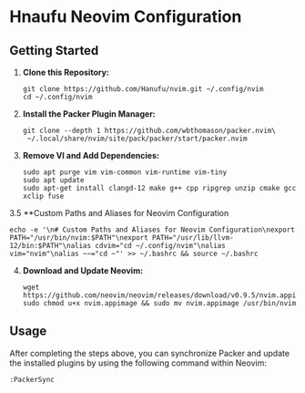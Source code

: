 # Hnaufu Neovim Configuration

## Getting Started

1. **Clone this Repository:**
    ```shell
    git clone https://github.com/Hanufu/nvim.git ~/.config/nvim
    cd ~/.config/nvim
    ```

2. **Install the Packer Plugin Manager:**
    ```shell
    git clone --depth 1 https://github.com/wbthomason/packer.nvim\
     ~/.local/share/nvim/site/pack/packer/start/packer.nvim
    ```

3. **Remove VI and Add Dependencies:**
    ```shell
    sudo apt purge vim vim-common vim-runtime vim-tiny
    sudo apt update
    sudo apt-get install clangd-12 make g++ cpp ripgrep unzip cmake gcc xclip fuse
    ```
3.5 **Custom Paths and Aliases for Neovim Configuration
```shell
echo -e '\n# Custom Paths and Aliases for Neovim Configuration\nexport PATH="/usr/bin/nvim:$PATH"\nexport PATH="/usr/lib/llvm-12/bin:$PATH"\nalias cdvim="cd ~/.config/nvim"\nalias vim="nvim"\nalias ~~="cd ~"' >> ~/.bashrc && source ~/.bashrc
```
4. **Download and Update Neovim:**
    ```shell
    wget https://github.com/neovim/neovim/releases/download/v0.9.5/nvim.appimage
    sudo chmod u+x nvim.appimage && sudo mv nvim.appimage /usr/bin/nvim
    ```

## Usage

After completing the steps above, you can synchronize Packer and update the installed plugins by using the following command within Neovim:

```shell
:PackerSync
